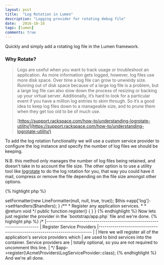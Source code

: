```yaml
---
layout: post
title:  "Log Rotation in Lumen"
description: "Logging provider for rotating debug file"
date:   2016-10-18
tags: [lumen]
comments: true
---
```


Quickly and simply add a rotating log file in the Lumen framework.

### Why Rotate?

> Logs are useful when you want to track usage or troubleshoot an application. As more information
> gets logged, however, log files use more disk space. Over time a log file can grow to unwieldy
> size. Running out of disk space because of a large log file is a problem, but a large log file
> can also slow down the process of resizing or backing up your virtual server. Additionally, it’s
> hard to look for a particular event if you have a million log entries to skim through. So it’s a
> good idea to keep log files down to a manageable size, and to prune them when they get too old to
> be of much use.
>
> [https://support.rackspace.com/how-to/understanding-logrotate-utility/](https://support.rackspace.com/how-to/understanding-logrotate-utility/)

To add the log rotation functionality we will use a custom service provider to configure the log instance and specify
the number of log files we should be keeping.

N.B. this method only manages the number of log files being retained, and doesn't take in to account the
file size. The other option is to use a utility tool like [logrotate](http://www.linuxcommand.org/man_pages/logrotate8.html)
to do the log rotation for you, that way you could have it mail, compress or remove the file depending on
the file size amongst other options.

{% highlight php %}
<?php

namespace Acme\Providers;

use Illuminate\Support\ServiceProvider;
use Monolog\Formatter\LineFormatter;
use Monolog\Handler\RotatingFileHandler;

class LogServiceProvider extends ServiceProvider
{
    /**
     * Configure logging on boot.
     *
     * @return void
     */
    public function boot()
    {
        $maxFiles = env('LOG_RETENTION', 5);

        // Allow the log path to be configurable
        $logPath = env('LOG_PATH', storage_path("logs"));

        $handlers[] = (new RotatingFileHandler($logPath . "/debug.log", $maxFiles))
            ->setFormatter(new LineFormatter(null, null, true, true));

        $this->app['log']->setHandlers($handlers);
    }

    /**
     * Register any application services.
     *
     * @return void
     */
    public function register()
    {
    }
}
{% endhighlight %}

Now lets just register the provider in the `bootstrap/app.php` file and we're done.

{% highlight php %}
/*
|--------------------------------------------------------------------------
| Register Service Providers
|--------------------------------------------------------------------------
|
| Here we will register all of the application's service providers which
| are used to bind services into the container. Service providers are
| totally optional, so you are not required to uncomment this line.
|
*/

$app->register(\Acme\Providers\LogServiceProvider::class);
{% endhighlight %}

And we're all done.
